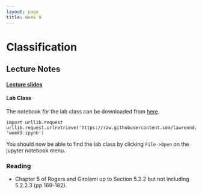 ```yaml
---
layout: page
title: Week 9
---
```


Classification
==============

Lecture Notes
-------------

#### [Lecture slides](./assets/w9_classification.pdf)

#### Lab Class

The notebook for the lab class can be downloaded from
[here](http://nbviewer.ipython.org/github/lawrennd/mlai2015/blob/master/week9.ipynb).

    import urllib.request
    urllib.request.urlretrieve('https://raw.githubusercontent.com/lawrennd/mlai2015/master/week9.ipynb', 'week9.ipynb')

You should now be able to find the lab class by clicking `File->Open` on
the jupyter notebook menu.

### Reading

-   Chapter 5 of Rogers and Girolami up to Section 5.2.2 but not
    including 5.2.2.3 (pp 169-182).

